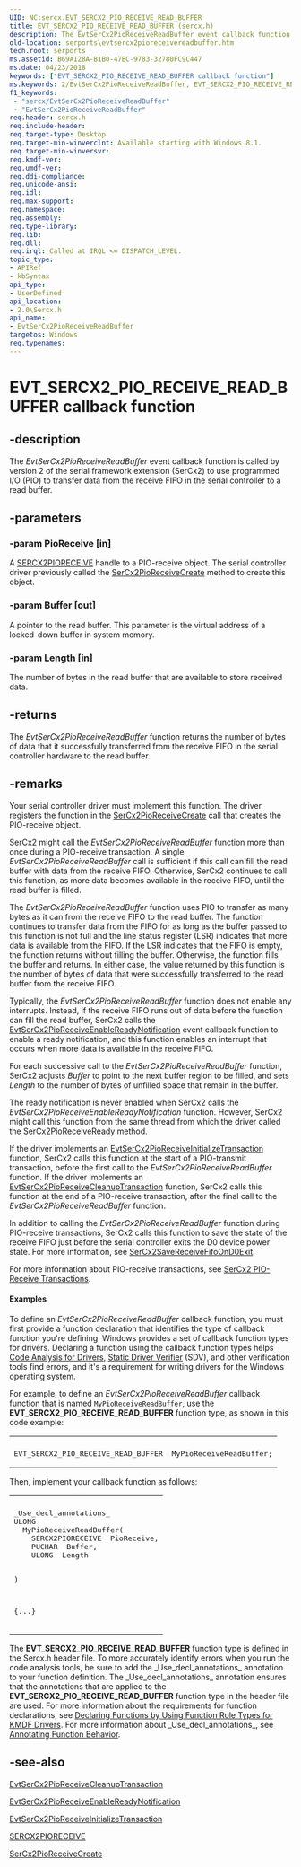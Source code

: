 ```yaml
---
UID: NC:sercx.EVT_SERCX2_PIO_RECEIVE_READ_BUFFER
title: EVT_SERCX2_PIO_RECEIVE_READ_BUFFER (sercx.h)
description: The EvtSerCx2PioReceiveReadBuffer event callback function is called by version 2 of the serial framework extension (SerCx2) to use programmed I/O (PIO) to transfer data from the receive FIFO in the serial controller to a read buffer.
old-location: serports\evtsercx2pioreceivereadbuffer.htm
tech.root: serports
ms.assetid: B69A128A-B1B0-47BC-9783-32780FC9C447
ms.date: 04/23/2018
keywords: ["EVT_SERCX2_PIO_RECEIVE_READ_BUFFER callback function"]
ms.keywords: 2/EvtSerCx2PioReceiveReadBuffer, EVT_SERCX2_PIO_RECEIVE_READ_BUFFER, EVT_SERCX2_PIO_RECEIVE_READ_BUFFER callback, EvtSerCx2PioReceiveReadBuffer, EvtSerCx2PioReceiveReadBuffer callback function [Serial Ports], serports.evtsercx2pioreceivereadbuffer
f1_keywords:
 - "sercx/EvtSerCx2PioReceiveReadBuffer"
 - "EvtSerCx2PioReceiveReadBuffer"
req.header: sercx.h
req.include-header: 
req.target-type: Desktop
req.target-min-winverclnt: Available starting with Windows 8.1.
req.target-min-winversvr: 
req.kmdf-ver: 
req.umdf-ver: 
req.ddi-compliance: 
req.unicode-ansi: 
req.idl: 
req.max-support: 
req.namespace: 
req.assembly: 
req.type-library: 
req.lib: 
req.dll: 
req.irql: Called at IRQL <= DISPATCH_LEVEL.
topic_type:
- APIRef
- kbSyntax
api_type:
- UserDefined
api_location:
- 2.0\Sercx.h
api_name:
- EvtSerCx2PioReceiveReadBuffer
targetos: Windows
req.typenames: 
---
```


# EVT_SERCX2_PIO_RECEIVE_READ_BUFFER callback function


## -description


The <i>EvtSerCx2PioReceiveReadBuffer</i> event callback function is called by version 2 of the serial framework extension (SerCx2) to use programmed I/O (PIO) to transfer data from the receive FIFO in the serial controller to a read buffer.


## -parameters




### -param PioReceive [in]

A <a href="https://docs.microsoft.com/windows-hardware/drivers/serports/sercx2-object-handles">SERCX2PIORECEIVE</a> handle to a PIO-receive object. The serial controller driver previously called the <a href="https://docs.microsoft.com/windows-hardware/drivers/ddi/sercx/nf-sercx-sercx2pioreceivecreate">SerCx2PioReceiveCreate</a> method to create this object.


### -param Buffer [out]

A pointer to the read buffer. This parameter is the virtual address of a locked-down buffer in system memory.


### -param Length [in]

The number of bytes in the read buffer that are available to store received data.


## -returns



The <i>EvtSerCx2PioReceiveReadBuffer</i> function returns the number of bytes of data that it successfully transferred from the receive FIFO in the serial controller hardware to the read buffer.




## -remarks



Your serial controller driver must implement this function. The driver registers the function in the <a href="https://docs.microsoft.com/windows-hardware/drivers/ddi/sercx/nf-sercx-sercx2pioreceivecreate">SerCx2PioReceiveCreate</a> call that creates the PIO-receive object.

SerCx2 might call the <i>EvtSerCx2PioReceiveReadBuffer</i> function more than once during a PIO-receive transaction. A single <i>EvtSerCx2PioReceiveReadBuffer</i> call is sufficient if this call can fill the read buffer with data from the receive FIFO. Otherwise, SerCx2 continues to call this function, as more data becomes available in the receive FIFO, until the read buffer is filled.

The <i>EvtSerCx2PioReceiveReadBuffer</i> function uses PIO to transfer as many bytes as it can from the receive FIFO to the read buffer. The function continues to transfer data from the FIFO for as long as the buffer passed to this function is not full and the line status register (LSR) indicates that more data is available from the FIFO. If the LSR indicates that the FIFO is empty, the function returns without filling the buffer. Otherwise, the function fills the buffer and returns. In either case, the value returned by this function is the number of bytes of data that were successfully transferred to the read buffer from the receive FIFO.

Typically, the <i>EvtSerCx2PioReceiveReadBuffer</i> function does not enable any interrupts. Instead, if the receive FIFO runs out of data before the function can fill the read buffer, SerCx2 calls the <a href="https://docs.microsoft.com/windows-hardware/drivers/ddi/sercx/nc-sercx-evt_sercx2_pio_receive_enable_ready_notification">EvtSerCx2PioReceiveEnableReadyNotification</a> event callback function to enable a ready notification, and this function enables an interrupt that occurs when more data is available in the receive FIFO.

For each successive call to the <i>EvtSerCx2PioReceiveReadBuffer</i> function, SerCx2 adjusts <i>Buffer</i> to point to the next buffer region to be filled, and sets <i>Length</i> to the number of bytes of unfilled space that remain in the buffer.

The ready notification is never enabled when SerCx2 calls the <i>EvtSerCx2PioReceiveEnableReadyNotification</i> function. However, SerCx2 might call this function from the same thread from which the driver called the <a href="https://docs.microsoft.com/windows-hardware/drivers/ddi/sercx/nf-sercx-sercx2pioreceiveready">SerCx2PioReceiveReady</a> method.

If the driver implements an <a href="https://docs.microsoft.com/windows-hardware/drivers/ddi/sercx/nc-sercx-evt_sercx2_pio_receive_initialize_transaction">EvtSerCx2PioReceiveInitializeTransaction</a> function, SerCx2 calls this function at the start of a PIO-transmit transaction, before the first call to the <i>EvtSerCx2PioReceiveReadBuffer</i> function. If the driver implements an <a href="https://docs.microsoft.com/windows-hardware/drivers/ddi/sercx/nc-sercx-evt_sercx2_pio_receive_cleanup_transaction">EvtSerCx2PioReceiveCleanupTransaction</a> function, SerCx2 calls this function at the end of a PIO-receive transaction, after the final call to the <i>EvtSerCx2PioReceiveReadBuffer</i> function.

In addition to calling the <i>EvtSerCx2PioReceiveReadBuffer</i> function during PIO-receive transactions, SerCx2 calls this function to save the state of the receive FIFO just before the serial controller exits the D0 device power state. For more information, see <a href="https://docs.microsoft.com/windows-hardware/drivers/ddi/sercx/nf-sercx-sercx2savereceivefifoond0exit">SerCx2SaveReceiveFifoOnD0Exit</a>.

For more information about PIO-receive transactions, see <a href="https://docs.microsoft.com/previous-versions/dn265332(v=vs.85)">SerCx2 PIO-Receive Transactions</a>.


#### Examples

To define an <i>EvtSerCx2PioReceiveReadBuffer</i> callback function, you must first provide a function declaration that identifies the type of callback function you're defining. Windows provides a set of callback function types for drivers. Declaring a function using the callback function types helps <a href="https://docs.microsoft.com/windows-hardware/drivers/devtest/code-analysis-for-drivers">Code Analysis for Drivers</a>, <a href="https://docs.microsoft.com/windows-hardware/drivers/devtest/static-driver-verifier">Static Driver Verifier</a> (SDV), and other verification tools find errors, and it's a requirement for writing drivers for the Windows operating system.

For example, to define an <i>EvtSerCx2PioReceiveReadBuffer</i> callback function that is named <code>MyPioReceiveReadBuffer</code>, use the <b>EVT_SERCX2_PIO_RECEIVE_READ_BUFFER</b> function type, as shown in this code example:

<div class="code"><span codelanguage="cpp"><table>
<tr>
<th></th>
</tr>
<tr>
<td>
<pre>EVT_SERCX2_PIO_RECEIVE_READ_BUFFER  MyPioReceiveReadBuffer;</pre>
</td>
</tr>
</table></span></div>
Then, implement your callback function as follows:

<div class="code"><span codelanguage="cpp"><table>
<tr>
<th></th>
</tr>
<tr>
<td>
<pre>_Use_decl_annotations_
ULONG
  MyPioReceiveReadBuffer(
    SERCX2PIORECEIVE  PioReceive,
    PUCHAR  Buffer,
    ULONG  Length

    )
  {...}</pre>
</td>
</tr>
</table></span></div>
The <b>EVT_SERCX2_PIO_RECEIVE_READ_BUFFER</b> function type is defined in the Sercx.h header file. To more accurately identify errors when you run the code analysis tools, be sure to add the _Use_decl_annotations_ annotation to your function definition. The _Use_decl_annotations_ annotation ensures that the annotations that are applied to the <b>EVT_SERCX2_PIO_RECEIVE_READ_BUFFER</b> function type in the header file are used. For more information about the requirements for function declarations, see <a href="https://docs.microsoft.com/windows-hardware/drivers/devtest/declaring-functions-by-using-function-role-types-for-kmdf-drivers">Declaring Functions by Using Function Role Types for KMDF Drivers</a>. For more information about _Use_decl_annotations_, see <a href="https://go.microsoft.com/fwlink/p/?LinkId=286697">Annotating Function Behavior</a>.

<div class="code"></div>



## -see-also




<a href="https://docs.microsoft.com/windows-hardware/drivers/ddi/sercx/nc-sercx-evt_sercx2_pio_receive_cleanup_transaction">EvtSerCx2PioReceiveCleanupTransaction</a>



<a href="https://docs.microsoft.com/windows-hardware/drivers/ddi/sercx/nc-sercx-evt_sercx2_pio_receive_enable_ready_notification">EvtSerCx2PioReceiveEnableReadyNotification</a>



<a href="https://docs.microsoft.com/windows-hardware/drivers/ddi/sercx/nc-sercx-evt_sercx2_pio_receive_initialize_transaction">EvtSerCx2PioReceiveInitializeTransaction</a>



<a href="https://docs.microsoft.com/windows-hardware/drivers/serports/sercx2-object-handles">SERCX2PIORECEIVE</a>



<a href="https://docs.microsoft.com/windows-hardware/drivers/ddi/sercx/nf-sercx-sercx2pioreceivecreate">SerCx2PioReceiveCreate</a>
 

 

